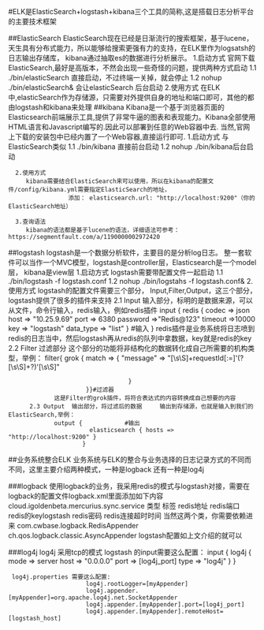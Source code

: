 #ELK是ElasticSearch+logstash+kibana三个工具的简称,这是搭载日志分析平台的主要技术框架

##ElasticSearch
      ElasticSearch现在已经是日渐流行的搜索框架，基于lucene，天生具有分布式能力，所以能够给搜索更强有力的支持，在ELK里作为logsatsh的日志输出存储库，
  kibana通过抽取es的数据进行分析展示。
      1.启动方式
          官网下载ElasticSearch,最好是高版本，不然会出现一些奇怪的问题，提供两种方式启动
          1.1  ./bin/elasticSearch 直接启动，不过终端一关掉，就会停止
          1.2  nohup ./bin/elasticSearch& 会让elasticSearch 后台启动
      2.使用方式
           在ELK中,elasticSearch作为存储源，只需要对外提供自身的地址和端口即可，其他的都由logstash和kibana来处理
##kibana
     Kibana是一个基于浏览器页面的Elasticsearch前端展示工具,提供了非常牛逼的图表和表现能力。Kibana全部使用HTML语言和Javascript编写的.因此可以部署到任意的Web容器中去.
  当然,官网上下载的安装包中已经内置了一个Web容器,直接运行即可.
      1.启动方式
          与ElasticSearch类似
          1.1 ./bin/kibana  直接前台启动
          1.2 nohup ./bin/kibana后台启动
          
      2.使用方式
         kibana需要结合ElasticSearch来可以使用，所以在kibana的配置文件/config/kibana.yml需要指定ElasticSearch的地址，
                     添加： elasticsearch.url: "http://localhost:9200"（你的ElasticSearch地址）
                     
      3.查询语法
         kibana的语法都是基于lucene的语法，详细语法可参考：https://segmentfault.com/a/1190000002972420
         
##logstash
     logstash是一个数据分析软件，主要目的是分析log日志。 整一套软件可以当作一个MVC模型，logstash是controller层，Elasticsearch是一个model层，
   kibana是view层
      1.启动方式
          logstash需要带配置文件一起启动
          1.1 ./bin/logstash -f logstash.conf
          1.2 nohup ./bin/logstahs -f logstash.conf&
      2.使用方式
          logstash的配置文件需要三个部分， Input,Filter,Output，这三个部分，logstash提供了很多的插件来支持
          2.1 Input  输入部分，标明的是数据来源，可以从文件，命令行输入，redis输入，例如redis插件
                 input {
                     redis {
                         codec => json
                         host => "10.25.9.69"
                         port => 6380
                         password =>"Redis@123"
                         timeout =>10000
                         key => "logstash"
                         data_type => "list"
                         } #输入
                  }
              redis插件是业务系统将日志喷到redis的日志当中，然后logstash再从redis的队列中拿数据，key就是redis的key
          2.2 Filter  过滤部分 这个部分的功能将非结构化的数据转化成自己所需要的机构类型，举例：
                 filter{
                       grok {
                            match => {
                                "message" => "[\s\S]+requestId[:=]'(?<requestId>[\s\S]+?)'[\s\S]"
 
                                      }
                          }}#过滤器
                 这是Filter的grok插件，将符合表达式的内容转换成自己想要的内容
          2.3 Output  输出部分，将过滤后的数据     输出到存储源，也就是输入到我们的ElasticSearch,举例：
                 output {            #输出
                           elasticsearch { hosts => "http://localhost:9200" }
                         }
                
           
                                           
##业务系统整合ELK
    业务系统与ELK的整合与业务选择的日志记录方式的不同而不同，这里主要介绍两种模式，一种是logback 还有一种是log4j

###logback
      使用logback的业务，我采用redis的模式与logstash对接，需要在logback的配置文件logback.xml里面添加如下内容
         <appender name="LOGSTASH" class="com.cwbase.logback.RedisAppender">
		       <source>cloud.igoldenbeta.mercurius.sync.service</source>
	        	<type>类型</type>
		        <tag>标签</tag>
		        <host>redis地址</host>
	        	<port>redis端口</port>
	        	<key>redis的keylogstash</key>
		        <password>redis密码</password>
		        <timeout>redis连接超时时间</timeout>
	       </appender>
         <appender name="ASYNC" class="ch.qos.logback.classic.AsyncAppender">
            <appender-ref ref="LOGSTASH" />
         </appender>
         <root level="INFO">
            <appender-ref ref="LOGSTASH" />
            <appender-ref ref="ASYNC" />
         </root>
      当然这两个类，你需要依赖进来
               com.cwbase.logback.RedisAppender
               ch.qos.logback.classic.AsyncAppender
      logstash配置如上文介绍的就可以
           
###log4j
    log4j 采用tcp的模式 
      logstash 的input需要这么配置：
                         input {
                            log4j {
                              mode => server
                              host => "0.0.0.0"
                              port => [log4j_port]
                              type => "log4j"
                            }
                          }
    
     log4j.properties 需要这么配置:
                          log4j.rootLogger=[myAppender]
                          log4j.appender.[myAppender]=org.apache.log4j.net.SocketAppender
                          log4j.appender.[myAppender].port=[log4j_port]
                          log4j.appender.[myAppender].remoteHost=[logstash_host]
    


       
    
          

